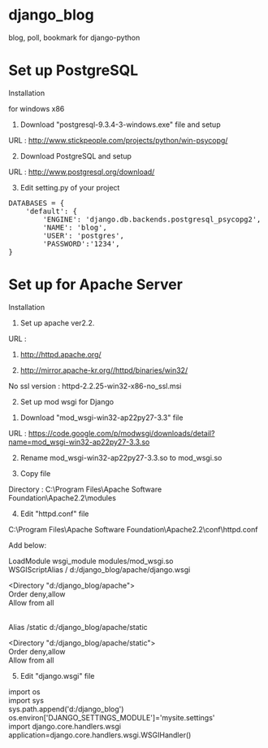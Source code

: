 django_blog
===========

blog, poll, bookmark for django-python




Set up PostgreSQL
============

Installation

for windows x86

1) Download "postgresql-9.3.4-3-windows.exe" file and setup

URL : http://www.stickpeople.com/projects/python/win-psycopg/


2) Download PostgreSQL and setup

URL : http://www.postgresql.org/download/

3) Edit setting.py of your project
<pre>
DATABASES = {
    'default': {
        'ENGINE': 'django.db.backends.postgresql_psycopg2',
        'NAME': 'blog',
        'USER': 'postgres',
        'PASSWORD':'1234',
}
</pre>
Set up for Apache Server
============



Installation

1. Set up apache ver2.2.

URL : 

1) http://httpd.apache.org/

2) http://mirror.apache-kr.org//httpd/binaries/win32/

No ssl version : httpd-2.2.25-win32-x86-no_ssl.msi


2. Set up mod wsgi for Django

1) Download "mod_wsgi-win32-ap22py27-3.3" file

URL : https://code.google.com/p/modwsgi/downloads/detail?name=mod_wsgi-win32-ap22py27-3.3.so

2) Rename mod_wsgi-win32-ap22py27-3.3.so to mod_wsgi.so

3) Copy file

Directory : C:\Program Files\Apache Software Foundation\Apache2.2\modules


4) Edit "httpd.conf" file

C:\Program Files\Apache Software Foundation\Apache2.2\conf\httpd.conf 

Add below:

LoadModule wsgi_module modules/mod_wsgi.so<br />
WSGIScriptAlias / d:/django_blog/apache/django.wsgi

<Directory "d:/django_blog/apache"><br />
Order deny,allow<br />
Allow from all<br />
</Directory><br />

Alias /static d:/django_blog/apache/static

<Directory "d:/django_blog/apache/static"><br />
Order deny,allow<br />
Allow from all<br />
</Directory>


5) Edit "django.wsgi" file

import os<br />
import sys<br />
sys.path.append('d:/django_blog')<br />
os.environ['DJANGO_SETTINGS_MODULE']='mysite.settings'<br />
import django.core.handlers.wsgi<br />
application=django.core.handlers.wsgi.WSGIHandler()<br />
